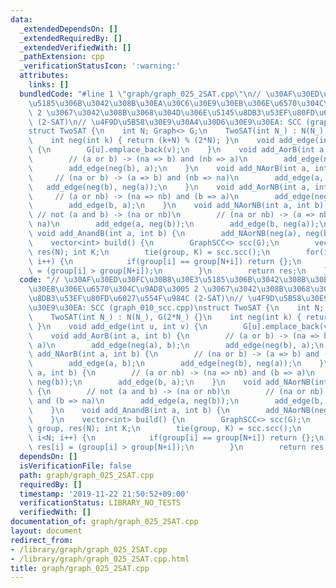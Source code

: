 ```yaml
---
data:
  _extendedDependsOn: []
  _extendedRequiredBy: []
  _extendedVerifiedWith: []
  _pathExtension: cpp
  _verificationStatusIcon: ':warning:'
  attributes:
    links: []
  bundledCode: "#line 1 \"graph/graph_025_2SAT.cpp\"\n// \u30AF\u30ED\u30FC\u30B8\u30E3\
    \u5185\u306B\u3042\u308B\u30EA\u30C6\u30E9\u30EB\u306E\u6570\u304C\u9AD8\u3005\
    \ 2 \u3067\u3042\u308B\u3068\u304D\u306E\u5145\u8DB3\u53EF\u80FD\u6027\u554F\u984C\
    \ (2-SAT)\n// \u4F9D\u5B58\u30E9\u30A4\u30D6\u30E9\u30EA: SCC (graph_010_scc.cpp)\n\
    struct TwoSAT {\n    int N; Graph<> G;\n    TwoSAT(int N_) : N(N_), G(2*N_) {}\n\
    \    int neg(int k) { return (k+N) % (2*N); }\n    void add_edge(int u, int v)\
    \ {\n        G[u].emplace_back(v);\n    }\n    void add_AorB(int a, int b) {\n\
    \        // (a or b) -> (na => b) and (nb => a)\n        add_edge(neg(a), b);\n\
    \        add_edge(neg(b), a);\n    }\n    void add_NAorB(int a, int b) {\n   \
    \     // (na or b) -> (a => b) and (nb => na)\n        add_edge(a, b);\n     \
    \   add_edge(neg(b), neg(a));\n    }\n    void add_AorNB(int a, int b) {\n   \
    \     // (a or nb) -> (na => nb) and (b => a)\n        add_edge(neg(a), neg(b));\n\
    \        add_edge(b, a);\n    }\n    void add_NAorNB(int a, int b) {\n       \
    \ // not (a and b) -> (na or nb)\n        // (na or nb) -> (a => nb) and (b =>\
    \ na)\n        add_edge(a, neg(b));\n        add_edge(b, neg(a));\n    }\n   \
    \ void add_AnandB(int a, int b) {\n        add_NAorNB(neg(a), neg(b));\n    }\n\
    \    vector<int> build() {\n        GraphSCC<> scc(G);\n        vector<int> group,\
    \ res(N); int K;\n        tie(group, K) = scc.scc();\n        for(int i=0; i<N;\
    \ i++) {\n            if(group[i] == group[N+i]) return {};\n            res[i]\
    \ = (group[i] > group[N+i]);\n        }\n        return res;\n    }\n};\n"
  code: "// \u30AF\u30ED\u30FC\u30B8\u30E3\u5185\u306B\u3042\u308B\u30EA\u30C6\u30E9\
    \u30EB\u306E\u6570\u304C\u9AD8\u3005 2 \u3067\u3042\u308B\u3068\u304D\u306E\u5145\
    \u8DB3\u53EF\u80FD\u6027\u554F\u984C (2-SAT)\n// \u4F9D\u5B58\u30E9\u30A4\u30D6\
    \u30E9\u30EA: SCC (graph_010_scc.cpp)\nstruct TwoSAT {\n    int N; Graph<> G;\n\
    \    TwoSAT(int N_) : N(N_), G(2*N_) {}\n    int neg(int k) { return (k+N) % (2*N);\
    \ }\n    void add_edge(int u, int v) {\n        G[u].emplace_back(v);\n    }\n\
    \    void add_AorB(int a, int b) {\n        // (a or b) -> (na => b) and (nb =>\
    \ a)\n        add_edge(neg(a), b);\n        add_edge(neg(b), a);\n    }\n    void\
    \ add_NAorB(int a, int b) {\n        // (na or b) -> (a => b) and (nb => na)\n\
    \        add_edge(a, b);\n        add_edge(neg(b), neg(a));\n    }\n    void add_AorNB(int\
    \ a, int b) {\n        // (a or nb) -> (na => nb) and (b => a)\n        add_edge(neg(a),\
    \ neg(b));\n        add_edge(b, a);\n    }\n    void add_NAorNB(int a, int b)\
    \ {\n        // not (a and b) -> (na or nb)\n        // (na or nb) -> (a => nb)\
    \ and (b => na)\n        add_edge(a, neg(b));\n        add_edge(b, neg(a));\n\
    \    }\n    void add_AnandB(int a, int b) {\n        add_NAorNB(neg(a), neg(b));\n\
    \    }\n    vector<int> build() {\n        GraphSCC<> scc(G);\n        vector<int>\
    \ group, res(N); int K;\n        tie(group, K) = scc.scc();\n        for(int i=0;\
    \ i<N; i++) {\n            if(group[i] == group[N+i]) return {};\n           \
    \ res[i] = (group[i] > group[N+i]);\n        }\n        return res;\n    }\n};\n"
  dependsOn: []
  isVerificationFile: false
  path: graph/graph_025_2SAT.cpp
  requiredBy: []
  timestamp: '2019-11-22 21:50:52+09:00'
  verificationStatus: LIBRARY_NO_TESTS
  verifiedWith: []
documentation_of: graph/graph_025_2SAT.cpp
layout: document
redirect_from:
- /library/graph/graph_025_2SAT.cpp
- /library/graph/graph_025_2SAT.cpp.html
title: graph/graph_025_2SAT.cpp
---
```

